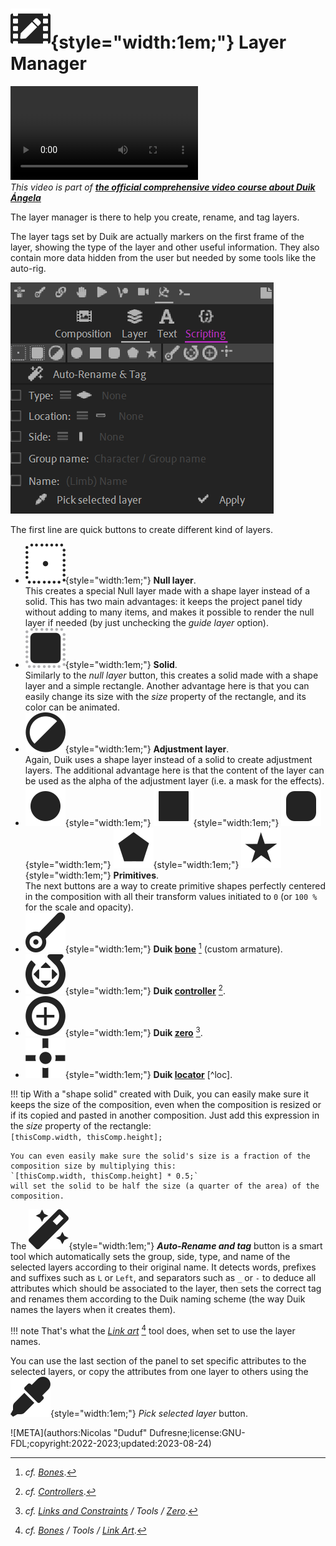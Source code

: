 # ![](../../img/duik/icons/composition_settings.svg){style="width:1em;"} Layer Manager

![RXLAB_VIDEO](https://rxlaboratory.org/wp-content/uploads/rx-videos/Duik17_O02_LayerTools__EN_720.mp4)  
*This video is part of [__the official comprehensive video course about Duik Ángela__](https://rxlaboratory.org/product/the-official-comprehensive-video-course-about-duik-angela/)*

The layer manager is there to help you create, rename, and tag layers.

The layer tags set by Duik are actually markers on the first frame of the layer, showing the type of the layer and other useful information. They also contain more data hidden from the user but needed by some tools like the auto-rig.

![](../../img/duik/tools/layer-tools.png)

The first line are quick buttons to create different kind of layers.

- ![](../../img/duik/icons/null.svg){style="width:1em;"} **Null layer**.  
    This creates a special Null layer made with a shape layer instead of a solid. This has two main advantages: it keeps the project panel tidy without adding to many items, and makes it possible to render the null layer if needed (by just unchecking the *guide layer* option).
- ![](../../img/duik/icons/solid.svg){style="width:1em;"} **Solid**.  
    Similarly to the *null layer* button, this creates a solid made with a shape layer and a simple rectangle. Another advantage here is that you can easily change its size with the *size* property of the rectangle, and its color can be animated.
- ![](../../img/duik/icons/adjustment.svg){style="width:1em;"} **Adjustment layer**.  
    Again, Duik uses a shape layer instead of a solid to create adjustment layers. The additional advantage here is that the content of the layer can be used as the alpha of the adjustment layer (i.e. a mask for the effects).
- ![](../../img/duik/icons/circle.svg){style="width:1em;"} ![](../../img/duik/icons/square.svg){style="width:1em;"} ![](../../img/duik/icons/rounded_square.svg){style="width:1em;"} ![](../../img/duik/icons/polygon.svg){style="width:1em;"} ![](../../img/duik/icons/star.svg){style="width:1em;"} **Primitives**.  
    The next buttons are a way to create primitive shapes perfectly centered in the composition with all their transform values initiated to `0` (or `100 %` for the scale and opacity).
- ![](../../img/duik/icons/bone.svg){style="width:1em;"} **Duik [bone](../bones/index.md)**&nbsp;[^bone] (custom armature).  
- ![](../../img/duik/icons/move_rotate.svg){style="width:1em;"} **Duik [controller](../controllers/index.md)**&nbsp;[^ctrl].  
- ![](../../img/duik/icons/zero.svg){style="width:1em;"} **Duik [zero](../constraints/tools/zero.md)**&nbsp;[^zero].  
- ![](../../img/duik/icons/locator.svg){style="width:1em;"} **Duik [locator](../constraints/tools/locator.md)**&nbsp;[^loc].

[^link]: *cf. [Bones](../bones/index.md) / Tools / [Link Art](../bones/tools/link-art.md)*.

[^bone]: *cf. [Bones](../bones/index.md)*.

[^ctrl]: *cf. [Controllers](../controllers/index.md)*.

[^zero]: *cf. [Links and Constraints](../constraints/index.md) / Tools / [Zero](../constraints/tools/zero.md)*.

[^locator]: *cf. [Links and Constraints](../constraints/index.md) / Tools / [Locator](../constraints/tools/locator.md)*.

!!! tip
    With a "shape solid" created with Duik, you can easily make sure it keeps the size of the composition, even when the composition is resized or if its copied and pasted in another composition. Just add this expression in the *size* property of the rectangle:  
    `[thisComp.width, thisComp.height];`

    You can even easily make sure the solid's size is a fraction of the composition size by multiplying this:  
    `[thisComp.width, thisComp.height] * 0.5;`  
    will set the solid to be half the size (a quarter of the area) of the composition.

The ![](../../img/duik/icons/autorig.svg){style="width:1em;"} ***Auto-Rename and tag*** button is a smart tool which automatically sets the group, side, type, and name of the selected layers according to their original name. It detects words, prefixes and suffixes such as `L` or `Left`, and separators such as `_` or `-` to deduce all attributes which should be associated to the layer, then sets the correct tag and renames them according to the Duik naming scheme (the way Duik names the layers when it creates them).

!!! note
    That's what the [*Link art*](../bones/tools/link-art.md)&nbsp;[^link] tool does, when set to use the layer names.

You can use the last section of the panel to set specific attributes to the selected layers, or copy the attributes from one layer to others using the ![](../../img/duik/icons/eye_dropper.svg){style="width:1em;"} *Pick selected layer* button.

![META](authors:Nicolas "Duduf" Dufresne;license:GNU-FDL;copyright:2022-2023;updated:2023-08-24)
